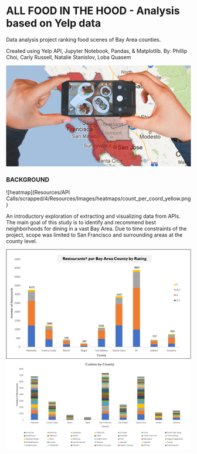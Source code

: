 # ALL FOOD IN THE HOOD - Analysis based on Yelp data

Data analysis project ranking food scenes of Bay Area counties.

Created using Yelp API, Jupyter Notebook, Pandas, & Matplotlib.
By: Phillip Choi, Carly Russell, Natalie Stanislov, Loba Quasem

![intro](Resources/Images/foodinthehood.png)



### BACKGROUND

![heatmap](Resources/API Calls/scrapped/4/Resources/Images/heatmaps/count_per_coord_yellow.png)

An introductory exploration of extracting and visualizing data from APIs. The main goal of this study is to identify and recommend best neighborhoods for dining in a vast Bay Area. Due to time constraints of the project, scope was limited to San Francisco and surrounding areas at the county level.

![rating](Resources/Images/rating.png)
![cuisine](Resources/Images/cuisine.png)
